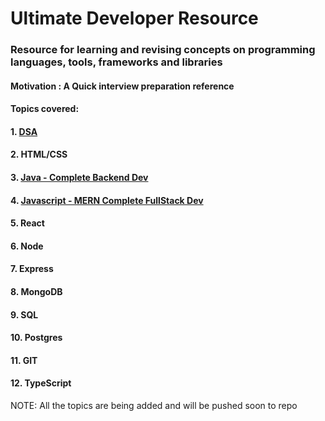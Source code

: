 # Ultimate Developer Resource

### Resource for learning and revising concepts on programming languages, tools, frameworks and libraries

#### Motivation : A Quick interview preparation reference  

#### Topics covered:

#### 1. [DSA](https://github.com/Yogesh-10/dsa-interview-resource) <br>
#### 2. HTML/CSS <br>
#### 3. [Java - Complete Backend Dev](https://github.com/Yogesh-10/java-backend-dev-resource) <br>
#### 4. [Javascript - MERN Complete FullStack Dev](https://github.com/Yogesh-10/ultimate-developer-resource/tree/main/javascript) <br>
#### 5. React <br>
#### 6. Node <br>
#### 7. Express <br>
#### 8. MongoDB <br>
#### 9. SQL <br>
#### 10. Postgres <br>
#### 11. GIT <br>
#### 12. TypeScript <br>

NOTE: All the topics are being added and will be pushed soon to repo
